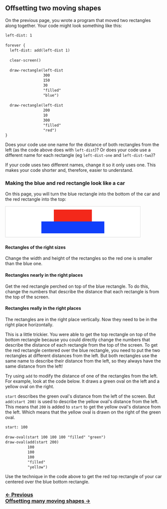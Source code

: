 ## Offsetting two moving shapes

On the previous page, you wrote a program that moved two rectangles along together.  Your code might look something like this:

```
left-dist: 1

forever {
  left-dist: add(left-dist 1)

  clear-screen()

  draw-rectangle(left-dist
                 300
                 150
                 30
                 "filled"
                 "blue")

  draw-rectangle(left-dist
                 200
                 10
                 300
                 "filled"
                 "red")
}
```

Does your code use one name for the distance of both rectangles from the left (as the code above does with `left-dist`)? Or does your code use a different name for each rectangle (eg `left-dist-one` and `left-dist-two`)?

If your code uses two different names, change it so it only uses one.  This makes your code shorter and, therefore, easier to understand.

### Making the blue and red rectangle look like a car

On this page, you will turn the blue rectangle into the bottom of the car and the red rectangle into the top:

<img alt="Red box on top of blue box to represent a car"
     src="/resources/images/help/offsetting-two-moving-shapes-car.png"
     width="434" height="100" />

#### Rectangles of the right sizes

Change the width and height of the rectangles so the red one is smaller than the blue one.

#### Rectangles nearly in the right places

Get the red rectangle perched on top of the blue rectangle.  To do this, change the numbers that describe the distance that each rectangle is from the top of the screen.

#### Rectangles really in the right places

The rectangles are in the right place vertically.  Now they need to be in the right place horizontally.

This is a little trickier.  You were able to get the top rectangle on top of the bottom rectangle because you could directly change the numbers that describe the distance of each rectangle from the top of the screen.  To get the red rectangle centered over the blue rectangle, you need to put the two rectangles at different distances from the left.  But both rectangles use the same name to describe their distance from the left, so they always have the same distance from the left!

Try using `add` to modify the distance of one of the rectangles from the left.  For example, look at the code below.  It draws a green oval on the left and a yellow oval on the right.

`start` describes the green oval's distance from the left of the screen.  But `add(start 200)` is used to describe the yellow oval's distance from the left.  This means that `200` is added to `start` to get the yellow oval's distance from the left.  Which means that the yellow oval is drawn on the right of the green oval.

```
start: 100

draw-oval(start 100 100 100 "filled" "green")
draw-oval(add(start 200)
          100
          100
          100
          "filled"
          "yellow")
```

Use the technique in the code above to get the red top rectangle of your car centered over the blue bottom rectangle.

### [← Previous](#moving-two-shapes-together) <div class="next">[Offsetting many moving shapes →](#offsetting-many-moving-shapes)</div>
